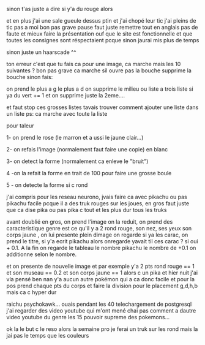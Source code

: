 sinon t'as juste a dire si y'a du rouge alors

et en plus j'ai une sale gueule dessus ptin et j'ai chopé leur tic j'ai pleins de tic pas a moi bon pas grave pause faut juste remettre tout en anglais pas de faute et mieux faire la présentation ouf que le site est fonctionnelle et que toutes les consignes sont réspectaient pcque sinon jaurai mis plus de temps

sinon juste un haarscade ^^

ton erreur c'est que tu fais ca pour une image, ca marche mais les 10 suivantes ? bon pas grave ca marche sil ouvre pas la bouche supprime la bouche sinon fais:

on prend le plus a g le plus a d on supprime le milieu
ou liste a trois liste
si ya du vert += 1 et on supprime juste la 2eme....


et faut stop ces grosses listes tavais trouver comment ajouter une liste dans un liste ps: ca marche avec toute la liste 


pour taleur

1- on prend le rose (le marron et a ussi le jaune clair...)

2- on refais l'image (normalement faut faire une copie) en blanc

3- on detect la forme (normalement ca enleve le "bruit")

4 -on la refait la forme en trait de 100 pour faire une grosse boule

5 - on detecte la forme si c rond



j'ai compris pour les reseau neurono, jvais faire ca avec pikachu ou pas pikachu facile pcque il a des truk rouges sur les joues, en gros faut juste que ca dise pika ou pas pika c tout et les plus dur tous les truks


avant doublié en gros, on prend l'image on la reduit, on prend des caracteristique genre est ce qu'il y a 2 rond rouge, son nez, ses yeux  son corps jaune , on lui presente plein dimage on regarde si ya les carac, on prend le titre, si y'a ecrit pikachu alors onregarde yavait til ces carac ? si oui + 0.1. A la fin on regarde le tableau le nombre pikachu le nombre de +0.1 on additionne selon le nombre.

et on presente de nouvelle image et par exemple y'a 2 pts rond rouge == 1 et son museau == 0.2 et son corps jaune == 1 alors c un pika et hier nuit j'ai vla pensé ben nan y'a aucun autre pokémon qui a ca donc facile et pour la pos prend chaque pts du corps et faire la division pour le placement g,d,h,b mais ca c hyper dur

raichu psychokawk... ouais pendant les 40 telechargement de postgresql j'ai regarder des video youtube qui m'ont mené chai pas comment a dautre video youtube du genre les 15 pouvoir supreme des pokemons...

ok la le but c le reso alors la semaine pro je ferai un truk sur les rond mais la jai pas le temps que les couleurs
